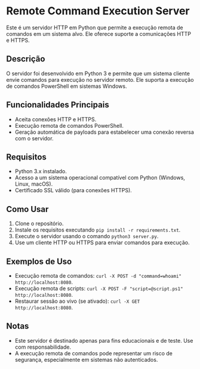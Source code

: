 # Remote Command Execution Server

Este é um servidor HTTP em Python que permite a execução remota de comandos em um sistema alvo. Ele oferece suporte a comunicações HTTP e HTTPS.

## Descrição

O servidor foi desenvolvido em Python 3 e permite que um sistema cliente envie comandos para execução no servidor remoto. Ele suporta a execução de comandos PowerShell em sistemas Windows.

## Funcionalidades Principais

- Aceita conexões HTTP e HTTPS.
- Execução remota de comandos PowerShell.
- Geração automática de payloads para estabelecer uma conexão reversa com o servidor.

## Requisitos

- Python 3.x instalado.
- Acesso a um sistema operacional compatível com Python (Windows, Linux, macOS).
- Certificado SSL válido (para conexões HTTPS).

## Como Usar

1. Clone o repositório.
2. Instale os requisitos executando `pip install -r requirements.txt`.
3. Execute o servidor usando o comando `python3 server.py`.
4. Use um cliente HTTP ou HTTPS para enviar comandos para execução.

## Exemplos de Uso

- Execução remota de comandos: `curl -X POST -d "command=whoami" http://localhost:8080`.
- Execução remota de scripts: `curl -X POST -F "script=@script.ps1" http://localhost:8080`.
- Restaurar sessão ao vivo (se ativado): `curl -X GET http://localhost:8080`.

## Notas

- Este servidor é destinado apenas para fins educacionais e de teste. Use com responsabilidade.
- A execução remota de comandos pode representar um risco de segurança, especialmente em sistemas não autenticados.
